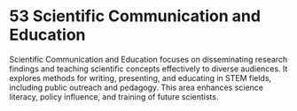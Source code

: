 # 53 **Scientific Communication and Education**  
Scientific Communication and Education focuses on disseminating research findings and teaching scientific concepts effectively to diverse audiences. It explores methods for writing, presenting, and educating in STEM fields, including public outreach and pedagogy. This area enhances science literacy, policy influence, and training of future scientists.
